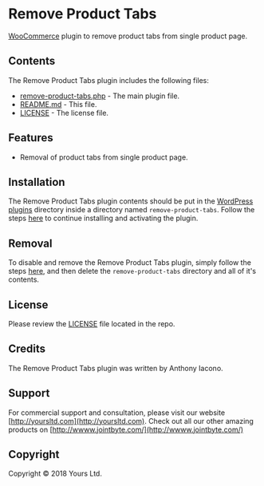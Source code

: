 # Remove Product Tabs
[WooCommerce](https://woocommerce.com) plugin to remove product tabs from single product page.

## Contents

The Remove Product Tabs plugin includes the following files:
* [remove-product-tabs.php](remove-product-tabs.php) - The main plugin file.
* [README.md](README.md) - This file.
* [LICENSE](LICENSE) - The license file.

## Features
* Removal of product tabs from single product page.

## Installation
The Remove Product Tabs plugin contents should be put in the [WordPress plugins](https://codex.wordpress.org/Writing_a_Plugin#Names.2C_Files.2C_and_Locations) directory inside a directory named `remove-product-tabs`. Follow the steps [here](https://codex.wordpress.org/Managing_Plugins#Manual_Plugin_Installation) to continue installing and activating the plugin.

## Removal
To disable and remove the Remove Product Tabs plugin, simply follow the steps [here](https://codex.wordpress.org/Managing_Plugins#Uninstalling_Plugins), and then delete the `remove-product-tabs` directory and all of it's contents.

## License
Please review the [LICENSE](LICENSE) file located in the repo.

## Credits
The Remove Product Tabs plugin was written by Anthony Iacono.

## Support
For commercial support and consultation, please visit our website [http://yoursltd.com](http://yoursltd.com). Check out all our other amazing products on [http://wwww.jointbyte.com/](http://wwww.jointbyte.com/)

## Copyright
Copyright &copy; 2018 Yours Ltd.
